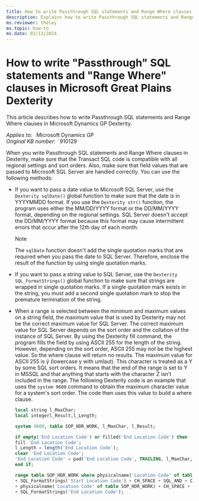 ```yaml
---
title: How to write Passthrough SQL statements and Range Where clauses in Microsoft Great Plains Dexterity
description: Explains how to write Passthrough SQL statements and Range Where clauses in Microsoft Great Plains Dexterity.
ms.reviewer: theley
ms.topic: how-to
ms.date: 03/13/2024
---
```

# How to write "Passthrough" SQL statements and "Range Where" clauses in Microsoft Great Plains Dexterity

This article describes how to write Passthrough SQL statements and Range Where clauses in Microsoft Dynamics GP Dexterity.

_Applies to:_ &nbsp; Microsoft Dynamics GP  
_Original KB number:_ &nbsp; 910129

When you write Passthrough SQL statements and Range Where clauses in Dexterity, make sure that the Transact SQL code is compatible with all regional settings and sort orders. Also, make sure that field values that are passed to Microsoft SQL Server are handled correctly. You can use the following methods:

- If you want to pass a date value to Microsoft SQL Server, use the `Dexterity sqlDate()` global function to make sure that the date is in YYYYMMDD format. If you use the `Dexterity str()` function, the program uses either the MM/DD/YYYY format or the DD/MM/YYYY format, depending on the regional settings. SQL Server doesn't accept the DD/MM/YYYY format because this format may cause intermittent errors that occur after the 12th day of each month.

    > [!NOTE]
    > The `sqlDate` function doesn't add the single quotation marks that are required when you pass the date to SQL Server. Therefore, enclose the result of the function by using single quotation marks.

- If you want to pass a string value to SQL Server, use the `Dexterity SQL_FormatStrings()` global function to make sure that strings are wrapped in single quotation marks. If a single quotation mark exists in the string, you must add a second single quotation mark to stop the premature termination of the string.

- When a range is selected between the minimum and maximum values on a string field, the maximum value that is used by Dexterity may not be the correct maximum value for SQL Server. The correct maximum value for SQL Server depends on the sort order and the collation of the instance of SQL Server. By using the Dexterity fill command, the program fills the field by using ASCII 255 for the length of the string. However, depending on the sort order, ASCII 255 may not be the highest value. So the where clause will return no results. The maximum value for ASCII 255 is ÿ (lowercase y with umlaut). This character is treated as a Y by some SQL sort orders. It means that the end of the range is set to Y in MSSQL and that anything that starts with the character Z isn't included in the range. The following Dexterity code is an example that uses the `system 9600` command to obtain the maximum character value for a system's sort order. The code then uses this value to build a where clause.

    ```SQL
    local string l_MaxChar;
    local integerl_Result,l_Length;
    
    system 9600, table SOP_HDR_WORK, l_MaxChar, l_Result;
    
    if empty('End Location Code') or filled('End Location Code') then
    fill 'End Location Code';
    l_Length = length('End Location Code');
    clear 'End Location Code';
    'End Location Code' = pad('End Location Code', TRAILING, l_MaxChar, l_Length);
    end if;
    
    range table SOP_HDR_WORK where physicalname('Location Code' of table SOP_HDR_WORK) + CH_SPACE + CH_GREATERTHAN + CH_EQUAL + CH_SPACE
    + SQL_FormatStrings('Start Location Code') + CH_SPACE + SQL_AND + CH_SPACE
    + physicalname('Location Code' of table SOP_HDR_WORK) + CH_SPACE + CH_LESSTHAN + CH_EQUAL + CH_SPACE
    + SQL_FormatStrings('End Location Code');
    ```
